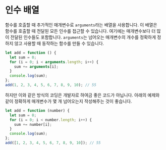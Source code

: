 # 인수 배열

함수를 호출할 때 추가적인 매개변수로 `arguments`라는 배열을 사용합니다. 이 배열은 함수를 호출할 때 전달된 모든 인수를 접근할 수 있습니다. 여기에는 매개변수보다 더 많이 전달된 인수들도 포함합니다. `arguments`는 넘어오는 매개변수의 개수를 정확하게 정하지 않고 사용할 때 동작하는 함수를 만들 수 있습니다.

```js
let add = function () {
  let sum = 0;
  for (i = 0; i < arguments.length; i++) {
    sum += arguments[i];
  }
  console.log(sum);
};
add(1, 2, 3, 4, 5, 6, 7, 8, 9, 10); // 55
```

하지만 이와 같은 방식의 코딩은 개발자로 하여금 좋은 코드가 아닙니다. 아래의 예제와 같이 정확하게 매개변수가 몇 개 넘어오는지 작성해주는 것이 좋습니다.

```js
let add = function (number) {
  let sum = 0;
  for (i = 0; i < number.length; i++) {
    sum += number[i];
  }
  console.log(sum);
};
add([1, 2, 3, 4, 5, 6, 7, 8, 9, 10]); // 55
```
